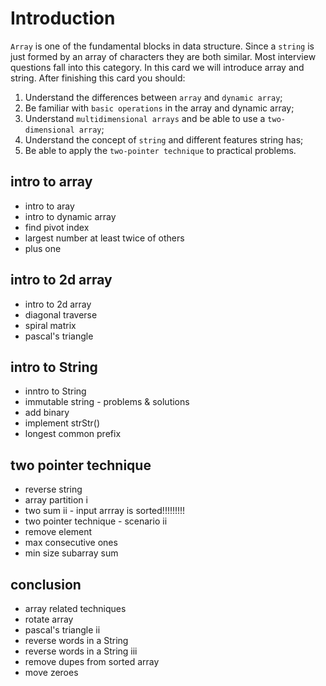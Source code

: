 # Introduction
`Array` is one of the fundamental blocks in data structure. Since a `string` is just formed by an array of characters they are both similar. Most interview questions fall into this category.
In this card we will introduce array and string. After finishing this card you should:
1. Understand the differences between `array` and `dynamic array`;
2. Be familiar with `basic operations` in the array and dynamic array;
3. Understand `multidimensional arrays` and be able to use a `two-dimensional array`;
4. Understand the concept of `string` and different features string has;
5. Be able to apply the `two-pointer technique` to practical problems.

## intro to array
- intro to aray
- intro to dynamic array
- find pivot index
- largest number at least twice of others
- plus one

## intro to 2d array
- intro to 2d array
- diagonal traverse
- spiral matrix
- pascal's triangle

## intro to String
- inntro to String
- immutable string - problems & solutions
- add binary
- implement strStr()
- longest common prefix

## two pointer technique
- reverse string
- array partition i
- two sum ii - input arrray is sorted!!!!!!!!!
- two pointer technique - scenario ii
- remove element
- max consecutive ones
- min size subarray sum

## conclusion
- array related techniques
- rotate array
- pascal's triangle ii
- reverse words in a String
- reverse words in a String iii
- remove dupes from sorted array
- move zeroes

